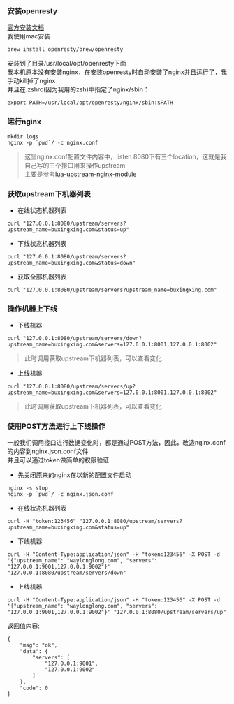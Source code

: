 ### 安装openresty
[官方安装文档](https://openresty.org/cn/installation.html)  
我使用mac安装  
```
brew install openresty/brew/openresty
```
安装到了目录/usr/local/opt/openresty下面    
我本机原本没有安装nginx，在安装openresty时自动安装了nginx并且运行了，我手动kill掉了nginx  
并且在.zshrc(因为我用的zsh)中指定了nginx/sbin：  
```
export PATH=/usr/local/opt/openresty/nginx/sbin:$PATH
```

### 运行nginx
```
mkdir logs
nginx -p `pwd`/ -c nginx.conf
```
> 这里nginx.conf配置文件内容中，listen 8080下有三个location，这就是我自己写的三个接口用来操作upstream  
> 主要是参考[lua-upstream-nginx-module](https://github.com/openresty/lua-upstream-nginx-module)  

### 获取upstream下机器列表
* 在线状态机器列表
```
curl "127.0.0.1:8080/upstream/servers?upstream_name=buxingxing.com&status=up"
```
* 下线状态机器列表
```
curl "127.0.0.1:8080/upstream/servers?upstream_name=buxingxing.com&status=down"
```
* 获取全部机器列表
```
curl "127.0.0.1:8080/upstream/servers?upstream_name=buxingxing.com"
```

### 操作机器上下线
* 下线机器
```
curl "127.0.0.1:8080/upstream/servers/down?upstream_name=buxingxing.com&servers=127.0.0.1:8001,127.0.0.1:8002"
```
> 此时调用获取upstream下机器列表，可以查看变化  

* 上线机器
```
curl "127.0.0.1:8080/upstream/servers/up?upstream_name=buxingxing.com&servers=127.0.0.1:8001,127.0.0.1:8002"
```
> 此时调用获取upstream下机器列表，可以查看变化  


### 使用POST方法进行上下线操作
一般我们调用接口进行数据变化时，都是通过POST方法，因此，改造nginx.conf的内容到nginx.json.conf文件  
并且可以通过token做简单的权限验证  
* 先关闭原来的nginx在以新的配置文件启动
```
nginx -s stop
nginx -p `pwd`/ -c nginx.json.conf
```

* 在线状态机器列表
```
curl -H "token:123456" "127.0.0.1:8080/upstream/servers?upstream_name=buxingxing.com&status=up"
```
* 下线机器
```
curl -H "Content-Type:application/json" -H "token:123456" -X POST -d '{"upstream_name": "waylonglong.com", "servers": "127.0.0.1:9001,127.0.0.1:9002"}' "127.0.0.1:8080/upstream/servers/down"
```
* 上线机器
```
curl -H "Content-Type:application/json" -H "token:123456" -X POST -d '{"upstream_name": "waylonglong.com", "servers": "127.0.0.1:9001,127.0.0.1:9002"}' "127.0.0.1:8080/upstream/servers/up"
```
返回值内容:  
```
{
    "msg": "ok",
    "data": {
        "servers": [
            "127.0.0.1:9001",
            "127.0.0.1:9002"
        ]
    },
    "code": 0
}
```
